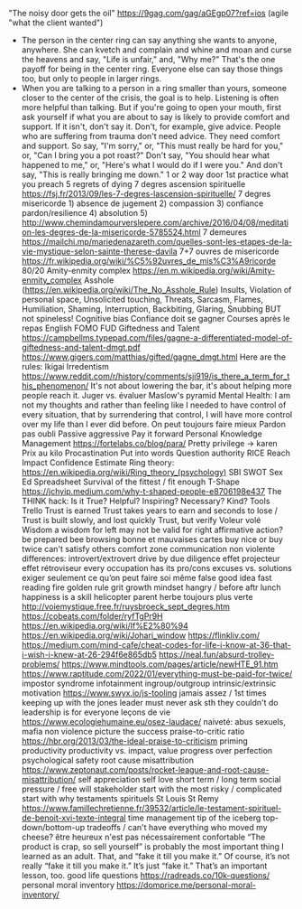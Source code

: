 "The noisy door gets the oil" https://9gag.com/gag/aGEgp07?ref=ios
(agile "what the client wanted")
- The person in the center ring can say anything she wants to anyone, anywhere. She can kvetch and complain and whine and moan and curse the heavens and say, "Life is unfair," and, "Why me?" That's the one payoff for being in the center ring. Everyone else can say those things too, but only to people in larger rings.
- When you are talking to a person in a ring smaller than yours, someone closer to the center of the crisis, the goal is to help. Listening is often more helpful than talking. But if you're going to open your mouth, first ask yourself if what you are about to say is likely to provide comfort and support. If it isn't, don't say it. Don't, for example, give advice. People who are suffering from trauma don't need advice. They need comfort and support. So say, "I'm sorry," or, "This must really be hard for you," or, "Can I bring you a pot roast?" Don't say, "You should hear what happened to me," or, "Here's what I would do if I were you." And don't say, "This is really bringing me down."
1 or 2 way door
1st practice what you preach
5 regrets of dying
7 degres ascension spirituelle https://fsj.fr/2013/09/les-7-degres-lascension-spirituelle/
7 degres misericorde 1) absence de jugement 2) compassion 3) confiance pardon/resilience 4) absolution 5) http://www.chemindamourverslepere.com/archive/2016/04/08/meditation-les-degres-de-la-misericorde-5785524.html
7 demeures https://mailchi.mp/mariedenazareth.com/quelles-sont-les-etapes-de-la-vie-mystique-selon-sainte-therese-davila
7+7 ouvres de misericorde https://fr.wikipedia.org/wiki/%C5%92uvres_de_mis%C3%A9ricorde
80/20
Amity-enmity complex https://en.m.wikipedia.org/wiki/Amity-enmity_complex
Asshole (https://en.wikipedia.org/wiki/The_No_Asshole_Rule) Insults, Violation of personal space, Unsolicited touching, Threats, Sarcasm, Flames, Humiliation, Shaming, Interruption, Backbiting, Glaring, Snubbing BUT not spineless!
Cognitive bias
Confiance doit se gagner
Courses après le repas
English
FOMO
FUD
Giftedness and Talent https://campbellms.typepad.com/files/gagne-a-differentiated-model-of-giftedness-and-talent-dmgt.pdf https://www.gigers.com/matthias/gifted/gagne_dmgt.html
Here are the rules:
Ikigai
Irredentism https://www.reddit.com/r/history/comments/sji919/is_there_a_term_for_this_phenomenon/
It's not about lowering the bar, it's about helping more people reach it.
Juger vs. évaluer
Maslow's pyramid
Mental Health: I am not my thoughts and rather than feeling like I needed to have control of every situation, that by surrendering that control, I will have more control over my life than I ever did before.
On peut toujours faire mieux
Pardon pas oubli
Passive aggressive
Pay it forward
Personal Knowledge Management https://fortelabs.co/blog/para/
Pretty privilege -> karen
Prix au kilo
Procastination
Put into words
Question authority
RICE Reach Impact Confidence Estimate
Ring theory: https://en.wikipedia.org/wiki/Ring_theory_(psychology)
SBI
SWOT
Sex Ed
Spreadsheet
Survival of the fittest / fit enough
T-Shape https://jchyip.medium.com/why-t-shaped-people-e8706198e437
The THINK hack: Is it True? Helpful? Inspiring? Necessary? Kind?
Tools
Trello
Trust is earned
Trust takes years to earn and seconds to lose / Trust is built slowly, and lost quickly
Trust, but verify
Voleur volé
Wisdom
a wisdom for left may not be valid for right
affirmative action?
be prepared
bee browsing
bonne et mauvaises cartes
buy nice or buy twice
can't satisfy others
comfort zone
communication non violente
differences: introvert/extrovert
drive by
due diligence
effet projecteur
effet rétroviseur
every occupation has its pro/cons
excuses vs. solutions
exiger seulement ce qu’on peut faire soi même
false good idea
fast reading
fire
golden rule
grit
growth mindset
hangry / before aftr lunch
happiness is a skill
helicopter parent
herbe toujours plus verte
http://voiemystique.free.fr/ruysbroeck_sept_degres.htm
https://cobeats.com/folder/ryfTgPr9H
https://en.wikipedia.org/wiki/If%E2%80%94
https://en.wikipedia.org/wiki/Johari_window
https://flinkliv.com/
https://medium.com/mind-cafe/cheat-codes-for-life-i-know-at-36-that-i-wish-i-knew-at-26-294f6e865db5
https://neal.fun/absurd-trolley-problems/
https://www.mindtools.com/pages/article/newHTE_91.htm
https://www.raptitude.com/2022/01/everything-must-be-paid-for-twice/
impostor syndrome
infotainment
ingroup/outgroup
intrinsic/extrinsic motivation https://www.swyx.io/js-tooling
jamais assez / 1st times
keeping up with the jones
leader must never ask sth they couldn't do
leadership is for everyone
leçons de vie https://www.ecologiehumaine.eu/osez-laudace/
naiveté: abus sexuels, mafia
non violence
picture the success
praise-to-critic ratio https://hbr.org/2013/03/the-ideal-praise-to-criticism
priming
productivity
productivity vs. impact, value
progress over perfection
psychological safety
root cause misattribution https://www.zeptonaut.com/posts/rocket-league-and-root-cause-misattribution/
self appreciation
self love
short term / long term
social pressure / free will
stakeholder
start with the most risky / complicated
start with why
testaments spirituels St Louis St Remy https://www.famillechretienne.fr/39532/article/le-testament-spirituel-de-benoit-xvi-texte-integral
time management
tip of the iceberg
top-down/bottom-up
tradeoffs / can't have everything
who moved my cheese?
être heureux n'est pas nécessairement confortable
“The product is crap, so sell yourself” is probably the most important thing I learned as an adult. That, and “fake it till you make it.” Of course, it’s not really “fake it till you make it.” It’s just “fake it.” That’s an important lesson, too.
good life questions https://radreads.co/10k-questions/
personal moral inventory https://domprice.me/personal-moral-inventory/
